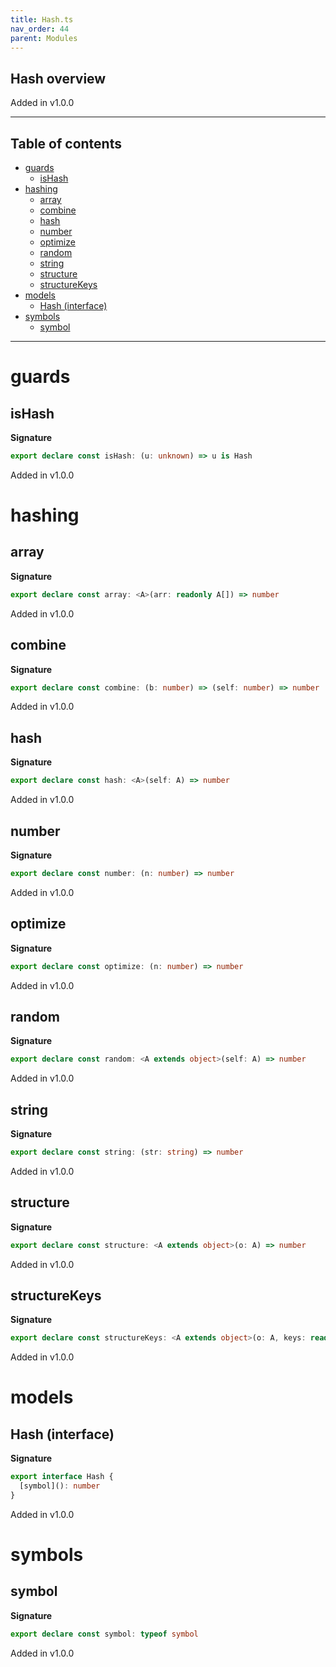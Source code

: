 ```yaml
---
title: Hash.ts
nav_order: 44
parent: Modules
---
```


## Hash overview

Added in v1.0.0

---

<h2 class="text-delta">Table of contents</h2>

- [guards](#guards)
  - [isHash](#ishash)
- [hashing](#hashing)
  - [array](#array)
  - [combine](#combine)
  - [hash](#hash)
  - [number](#number)
  - [optimize](#optimize)
  - [random](#random)
  - [string](#string)
  - [structure](#structure)
  - [structureKeys](#structurekeys)
- [models](#models)
  - [Hash (interface)](#hash-interface)
- [symbols](#symbols)
  - [symbol](#symbol)

---

# guards

## isHash

**Signature**

```ts
export declare const isHash: (u: unknown) => u is Hash
```

Added in v1.0.0

# hashing

## array

**Signature**

```ts
export declare const array: <A>(arr: readonly A[]) => number
```

Added in v1.0.0

## combine

**Signature**

```ts
export declare const combine: (b: number) => (self: number) => number
```

Added in v1.0.0

## hash

**Signature**

```ts
export declare const hash: <A>(self: A) => number
```

Added in v1.0.0

## number

**Signature**

```ts
export declare const number: (n: number) => number
```

Added in v1.0.0

## optimize

**Signature**

```ts
export declare const optimize: (n: number) => number
```

Added in v1.0.0

## random

**Signature**

```ts
export declare const random: <A extends object>(self: A) => number
```

Added in v1.0.0

## string

**Signature**

```ts
export declare const string: (str: string) => number
```

Added in v1.0.0

## structure

**Signature**

```ts
export declare const structure: <A extends object>(o: A) => number
```

Added in v1.0.0

## structureKeys

**Signature**

```ts
export declare const structureKeys: <A extends object>(o: A, keys: readonly (keyof A)[]) => number
```

Added in v1.0.0

# models

## Hash (interface)

**Signature**

```ts
export interface Hash {
  [symbol](): number
}
```

Added in v1.0.0

# symbols

## symbol

**Signature**

```ts
export declare const symbol: typeof symbol
```

Added in v1.0.0
